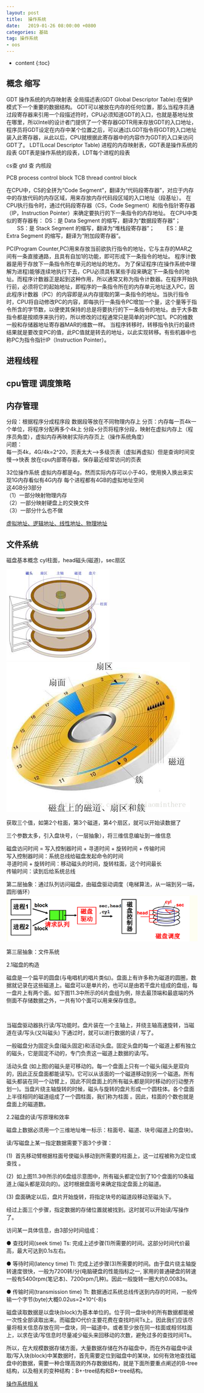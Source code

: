 ```yaml
---
layout: post
title:  操作系统
date:   2019-01-26 08:00:00 +0800
categories: 基础
tag: 操作系统
- oos
---
```


* content
{:toc}

## 概念 缩写
GDT 操作系统的内存映射表
全局描述表(GDT Global Descriptor Table):在保护模式下一个重要的数据结构。
GDT可以被放在内存的任何位置，那么当程序员通过段寄存器来引用一个段描述符时，CPU必须知道GDT的入口，也就是基地址放在哪里，所以Intel的设计者门提供了一个寄存器GDTR用来存放GDT的入口地址，程序员将GDT设定在内存中某个位置之后，可以通过LGDT指令将GDT的入口地址装入此寄存器，从此以后，CPU就根据此寄存器中的内容作为GDT的入口来访问GDT了。
LDT(Local Descriptor Table) 进程的内存映射表，GDT表是操作系统的段表
GDT表是操作系统的段表，LDT每个进程的段表

cs查  gtd 查  内核段

PCB process control block
TCB  thread control block


在CPU中，CS的全拼为“Code Segment”，翻译为“代码段寄存器”，对应于内存中的存放代码的内存区域，用来存放内存代码段区域的入口地址（段基址）。
在CPU执行指令时，通过代码段寄存器（CS，Code Segment）和指令指针寄存器（IP，Instruction Pointer）来确定要执行的下一条指令的内存地址。
在CPU中类似的寄存器有：
DS：是 Data Segment 的缩写，翻译为“数据段寄存器”；
　　SS：是 Stack Segment 的缩写，翻译为“堆栈段寄存器”；
　　ES：是 Extra Segment 的缩写，翻译为“附加段寄存器”。


PC(Program Counter,PC)用来存放当前欲执行指令的地址，它与主存的MAR之间有一条直接通路，且具有自加1的功能，即可形成下一条指令的地址。
程序计数器是用于存放下一条指令所在单元的地址的地方。
为了保证程序(在操作系统中理解为进程)能够连续地执行下去，CPU必须具有某些手段来确定下一条指令的地址。而程序计数器正是起到这种作用，所以通常又称为指令计数器。在程序开始执行前，必须将它的起始地址，即程序的一条指令所在的内存单元地址送入PC，因此程序计数器（PC）的内容即是从内存提取的第一条指令的地址。当执行指令时，CPU将自动修改PC的内容，即每执行一条指令PC增加一个量，这个量等于指令所含的字节数，以便使其保持的总是将要执行的下一条指令的地址。由于大多数指令都是按顺序来执行的，所以修改的过程通常只是简单的对PC加1。PC的维数一般和存储器地址寄存器MAR的维数一样。
当程序转移时，转移指令执行的最终结果就是要改变PC的值，此PC值就是转去的地址，以此实现转移。有些机器中也称PC为指令指针IP（Instruction Pointer）。

## 进程线程

## cpu管理 调度策略



## 内存管理
分段：根据程序分成程序段 数据段等放在不同物理内存上
分页：内存每一页4k一个单位，将程序分配再多个4k上
分段+分页将程序分段，映射在虚拟内存上（程序员角度），虚拟内存再映射实际内存页上（操作系统角度）   
问题：   
每一页4k，4G/4k=2^20，页表太大-->多级页表（虚拟再虚拟）但是查询时间变慢-->快表 放在cpu内部寄存器，保存最近经常访问的页表   

32位操作系统 虚拟内存都是4g，然而实际内存可以小于4G，使用换入换出来实现1G内存看似有4G内存
每个进程都有4GB的虚拟地址空间   
这4GB分3部分    
（1）一部分映射物理内存   
（2）一部分映射硬盘上的交换文件   
（3）一部分什么也不做   

[虚拟地址、逻辑地址、线性地址、物理地址](https://blog.csdn.net/rabbit_in_android/article/details/49976101)   




## 文件系统
磁盘基本概念 cyl柱面，head磁头(磁道)，sec扇区

![](/styles/images/java/disk1.jpeg)
![](/styles/images/java/disk2.jpeg)

获取三个值，如第2个柱面，第3个磁道，第4个扇区，就可以开始读数据了

三个参数太多，引入盘块号，（一层抽象），将三维信息编址到一维信息

磁盘访问时间 = 写入控制器时间 + 寻道时间 + 旋转时间 + 传输时间   
写入控制器时间：系统总线给磁盘发起命令的时间   
寻道时间 + 旋转时间：移动磁头的时间，旋转柱面，这个时间最长   
传输时间：读到后给系统总线

第二层抽象：通过队列访问磁盘，由磁盘驱动调度（电梯算法，从一端到另一端，圆形循环）
![](/styles/images/java/disk3.png)

第三层抽象：文件系统






2.1磁盘的构造

磁盘是一个扁平的圆盘(与电唱机的唱片类似)。盘面上有许多称为磁道的圆圈，数据就记录在这些磁道上。磁盘可以是单片的，也可以是由若干盘片组成的盘组，每一盘片上有两个面。如下图11.3中所示的6片盘组为例，除去最顶端和最底端的外侧面不存储数据之外，一共有10个面可以用来保存信息。



 

当磁盘驱动器执行读/写功能时。盘片装在一个主轴上，并绕主轴高速旋转，当磁道在读/写头(又叫磁头) 下通过时，就可以进行数据的读 / 写了。

一般磁盘分为固定头盘(磁头固定)和活动头盘。固定头盘的每一个磁道上都有独立的磁头，它是固定不动的，专门负责这一磁道上数据的读/写。

活动头盘 (如上图)的磁头是可移动的。每一个盘面上只有一个磁头(磁头是双向的，因此正反盘面都能读写)。它可以从该面的一个磁道移动到另一个磁道。所有磁头都装在同一个动臂上，因此不同盘面上的所有磁头都是同时移动的(行动整齐划一)。当盘片绕主轴旋转的时候，磁头与旋转的盘片形成一个圆柱体。各个盘面上半径相同的磁道组成了一个圆柱面，我们称为柱面 。因此，柱面的个数也就是盘面上的磁道数。 

2.2磁盘的读/写原理和效率

磁盘上数据必须用一个三维地址唯一标示：柱面号、磁道、块号(磁道上的盘块)。

读/写磁盘上某一指定数据需要下面3个步骤：

(1)  首先移动臂根据柱面号使磁头移动到所需要的柱面上，这一过程被称为定位或查找 。

(2)  如上图11.3中所示的6盘组示意图中，所有磁头都定位到了10个盘面的10条磁道上(磁头都是双向的)。这时根据盘面号来确定指定盘面上的磁道。

(3) 盘面确定以后，盘片开始旋转，将指定块号的磁道段移动至磁头下。

经过上面三个步骤，指定数据的存储位置就被找到。这时就可以开始读/写操作了。

访问某一具体信息，由3部分时间组成：

● 查找时间(seek time) Ts: 完成上述步骤(1)所需要的时间。这部分时间代价最高，最大可达到0.1s左右。

● 等待时间(latency time) Tl: 完成上述步骤(3)所需要的时间。由于盘片绕主轴旋转速度很快，一般为7200转/分(电脑硬盘的性能指标之一, 家用的普通硬盘的转速一般有5400rpm(笔记本)、7200rpm几种)。因此一般旋转一圈大约0.0083s。

● 传输时间(transmission time) Tt: 数据通过系统总线传送到内存的时间，一般传输一个字节(byte)大概0.02us=2*10^(-8)s

磁盘读取数据是以盘块(block)为基本单位的。位于同一盘块中的所有数据都能被一次性全部读取出来。而磁盘IO代价主要花费在查找时间Ts上。因此我们应该尽量将相关信息存放在同一盘块，同一磁道中。或者至少放在同一柱面或相邻柱面上，以求在读/写信息时尽量减少磁头来回移动的次数，避免过多的查找时间Ts。

所以，在大规模数据存储方面，大量数据存储在外存磁盘中，而在外存磁盘中读取/写入块(block)中某数据时，首先需要定位到磁盘中的某块，如何有效地查找磁盘中的数据，需要一种合理高效的外存数据结构，就是下面所要重点阐述的B-tree结构，以及相关的变种结构：B+-tree结构和B*-tree结构。



[操作系统相关](https://www.cnblogs.com/ranjiewen/category/789808.html)   
